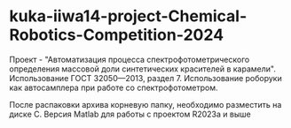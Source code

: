 # kuka-iiwa14-project-Chemical-Robotics-Competition-2024
Проект -  "Автоматизация процесса спектрофотометрического определения массовой доли синтетических красителей в карамели".
Использование ГОСТ 32050—2013, раздел 7.
Использование роборуки как автосамплера при работе со спектрофотометром.

После распаковки архива корневую папку, необходимо разместить на диске C.
Версия Matlab для работы с проектом R2023a и выше
